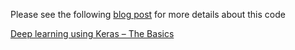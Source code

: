 Please see the following [blog post](http://www.learnopencv.com/deep-learning-using-keras-the-basics) for more details about this code

[Deep learning using Keras – The Basics](http://www.learnopencv.com/deep-learning-using-keras-the-basics)
